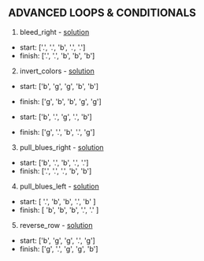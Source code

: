 ## ADVANCED LOOPS & CONDITIONALS

1. bleed_right - [solution](/challenges/solutions/bleed_right.js)

  * start:  ['.', '.', 'b', '.', '.']
  * finish: ['.', '.', 'b', 'b', 'b']

2. invert_colors - [solution](/challenges/solutions/invert_colors.js)

  * start:  ['b', 'g', 'g', 'b', 'b']
  * finish: ['g', 'b', 'b', 'g', 'g']

  * start:  ['b', '.', 'g', '.', 'b']
  * finish: ['g', '.', 'b', '.', 'g']

3. pull_blues_right - [solution](/challenges/solutions/pull_blues_right.js)

  * start:  ['b', '.', 'b', '.', '.']
  * finish: ['.', '.', '.', 'b', 'b']

4. pull_blues_left - [solution](/challenges/solutions/pull_blues_left.js)

  * start:  [ '.', 'b', 'b', '.', 'b' ]
  * finish: [ 'b', 'b', 'b', '.', '.' ]

5. reverse_row - [solution](/challenges/solutions/reverse_row.js)

  * start:  ['b', 'g', 'g', '.', 'g']
  * finish: ['g', '.', 'g', 'g', 'b']
